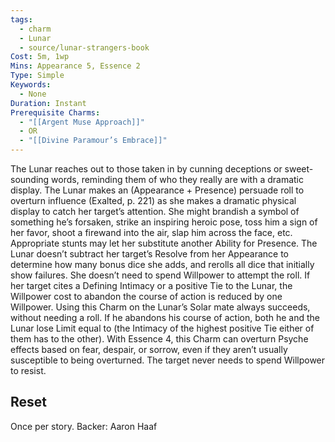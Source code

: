 ```yaml
---
tags:
  - charm
  - Lunar
  - source/lunar-strangers-book
Cost: 5m, 1wp
Mins: Appearance 5, Essence 2
Type: Simple
Keywords:
  - None
Duration: Instant
Prerequisite Charms:
  - "[[Argent Muse Approach]]"
  - OR
  - "[[Divine Paramour’s Embrace]]"
---
```

The Lunar reaches out to those taken in by cunning deceptions or sweet-sounding words, reminding them of who they really are with a dramatic display.
The Lunar makes an (Appearance + Presence) persuade roll to overturn influence (Exalted, p. 221) as she makes a dramatic physical display to catch her target’s attention. She might brandish a symbol of something he’s forsaken, strike an inspiring heroic pose, toss him a sign of her favor, shoot a firewand into the air, slap him across the face, etc. Appropriate stunts may let her substitute another Ability for Presence.
The Lunar doesn’t subtract her target’s Resolve from her Appearance to determine how many bonus dice she adds, and rerolls all dice that initially show failures. She doesn’t need to spend Willpower to attempt the roll. If her target cites a Defining Intimacy or a positive Tie to the Lunar, the Willpower cost to abandon the course of action is reduced by one Willpower.
Using this Charm on the Lunar’s Solar mate always succeeds, without needing a roll. If he abandons his course of action, both he and the Lunar lose Limit equal to (the Intimacy of the highest positive Tie either of them has to the other).
With Essence 4, this Charm can overturn Psyche effects based on fear, despair, or sorrow, even if they aren’t usually susceptible to being overturned. The target never needs to spend Willpower to resist.

## Reset 
Once per story.
Backer: Aaron Haaf